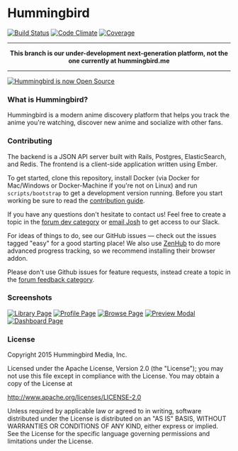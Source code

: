 # Hummingbird

[![Build Status](https://secure.travis-ci.org/hummingbird-me/hummingbird.png?branch=master)](http://travis-ci.org/hummingbird-me/hummingbird) [![Code Climate](https://codeclimate.com/github/hummingbird-me/hummingbird.png)](https://codeclimate.com/github/hummingbird-me/hummingbird) [![Coverage](https://codeclimate.com/github/hummingbird-me/hummingbird/coverage.png)](https://codeclimate.com/github/hummingbird-me/hummingbird)


---
**<p align="center">This branch is our under-development next-generation platform, not the one currently at hummingbird.me</p>**

---

[![Hummingbird is now Open Source](http://hummingbird-forum.s3.amazonaws.com/86407dbb64dbecfee0cbd74b759a4b33f70657b74c29.jpg)](http://forums.hummingbird.me/t/hummingbird-is-now-open-source/9870)

### What is Hummingbird?

Hummingbird is a modern anime discovery platform that helps you track the anime you're watching, discover new anime and socialize with other fans.

### Contributing

The backend is a JSON API server built with Rails, Postgres, ElasticSearch, and Redis. The frontend is a client-side application written using Ember.

To get started, clone this repository, install Docker (via Docker for Mac/Windows or Docker-Machine if you're not on Linux) and run `scripts/bootstrap` to get a development version running. Before you start working be sure to read the [contribution guide](https://github.com/hummingbird-me/hummingbird/blob/master/CONTRIBUTING.md).

If you have any questions don't hesitate to contact us! Feel free to create a topic in the [forum dev category](http://forums.hummingbird.me/category/dev) or [email Josh](mailto:josh@hummingbird.me) to get access to our Slack.

For ideas of things to do, see our GitHub issues — check out the issues tagged "easy" for a good starting place!  We also use [ZenHub](https://www.zenhub.io/) to do more advanced progress tracking, so we recommend installing their browser addon.

Please don't use Github issues for feature requests, instead create a topic in the [forum feedback category](http://forums.hummingbird.me/category/feedback).

### Screenshots

[![Library Page](https://a.pomf.cat/wuigre.png)](https://projects.invisionapp.com/share/3S4CAESCZ#/screens/122667531)
[![Profile Page](https://a.pomf.cat/ljwmcn.jpg)](https://projects.invisionapp.com/share/3S4CAESCZ#/screens/105637573)
[![Browse Page](https://a.pomf.cat/jiliwf.jpg)](https://projects.invisionapp.com/share/3S4CAESCZ#/screens/104358379)
[![Preview Modal](https://a.pomf.cat/ajlsud.jpg)](https://projects.invisionapp.com/share/3S4CAESCZ#/screens/104250303)
[![Dashboard Page](https://a.pomf.cat/anxjco.jpg)](https://projects.invisionapp.com/share/3S4CAESCZ#/screens/103968010)

### License

Copyright 2015 Hummingbird Media, Inc.

Licensed under the Apache License, Version 2.0 (the "License");
you may not use this file except in compliance with the License.
You may obtain a copy of the License at

   http://www.apache.org/licenses/LICENSE-2.0

Unless required by applicable law or agreed to in writing, software
distributed under the License is distributed on an "AS IS" BASIS,
WITHOUT WARRANTIES OR CONDITIONS OF ANY KIND, either express or implied.
See the License for the specific language governing permissions and
limitations under the License.
